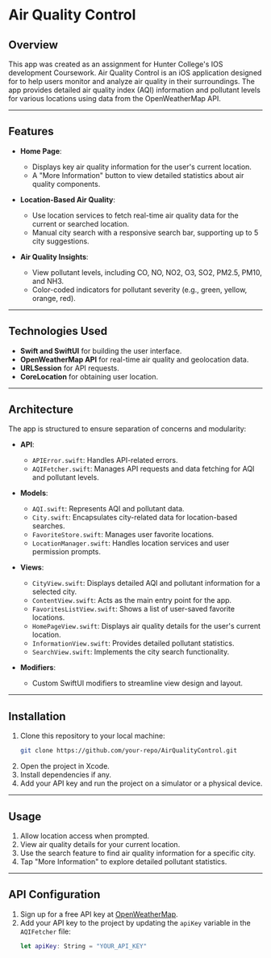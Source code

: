 # Air Quality Control

## Overview

This app was created as an assignment for Hunter College's IOS development Coursework. Air Quality Control is an iOS application designed for to help users monitor and analyze air quality in their surroundings. The app provides detailed air quality index (AQI) information and pollutant levels for various locations using data from the OpenWeatherMap API.

---

## Features

- **Home Page**:

  - Displays key air quality information for the user's current location.
  - A "More Information" button to view detailed statistics about air quality components.

- **Location-Based Air Quality**:

  - Use location services to fetch real-time air quality data for the current or searched location.
  - Manual city search with a responsive search bar, supporting up to 5 city suggestions.

- **Air Quality Insights**:

  - View pollutant levels, including CO, NO, NO2, O3, SO2, PM2.5, PM10, and NH3.
  - Color-coded indicators for pollutant severity (e.g., green, yellow, orange, red).

---

## Technologies Used

- **Swift and SwiftUI** for building the user interface.
- **OpenWeatherMap API** for real-time air quality and geolocation data.
- **URLSession** for API requests.
- **CoreLocation** for obtaining user location.

---

## Architecture

The app is structured to ensure separation of concerns and modularity:

- **API**:

  - `APIError.swift`: Handles API-related errors.
  - `AQIFetcher.swift`: Manages API requests and data fetching for AQI and pollutant levels.

- **Models**:

  - `AQI.swift`: Represents AQI and pollutant data.
  - `City.swift`: Encapsulates city-related data for location-based searches.
  - `FavoriteStore.swift`: Manages user favorite locations.
  - `LocationManager.swift`: Handles location services and user permission prompts.

- **Views**:

  - `CityView.swift`: Displays detailed AQI and pollutant information for a selected city.
  - `ContentView.swift`: Acts as the main entry point for the app.
  - `FavoritesListView.swift`: Shows a list of user-saved favorite locations.
  - `HomePageView.swift`: Displays air quality details for the user's current location.
  - `InformationView.swift`: Provides detailed pollutant statistics.
  - `SearchView.swift`: Implements the city search functionality.

- **Modifiers**:
  - Custom SwiftUI modifiers to streamline view design and layout.

---

## Installation

1. Clone this repository to your local machine:
   ```bash
   git clone https://github.com/your-repo/AirQualityControl.git
   ```
2. Open the project in Xcode.
3. Install dependencies if any.
4. Add your API key and run the project on a simulator or a physical device.

---

## Usage

1. Allow location access when prompted.
2. View air quality details for your current location.
3. Use the search feature to find air quality information for a specific city.
4. Tap "More Information" to explore detailed pollutant statistics.

---

## API Configuration

1. Sign up for a free API key at [OpenWeatherMap](https://openweathermap.org/).
2. Add your API key to the project by updating the `apiKey` variable in the `AQIFetcher` file:
   ```swift
   let apiKey: String = "YOUR_API_KEY"
   ```
